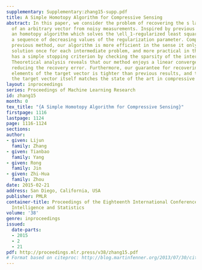 ```yaml
---
supplementary: Supplementary:zhang15-supp.pdf
title: A Simple Homotopy Algorithm for Compressive Sensing
abstract: In this paper, we consider the problem of recovering the s largest elements
  of an arbitrary vector from noisy measurements. Inspired by previous work, we develop
  an homotopy algorithm which solves the \ell_1-regularized least square problem for
  a sequence of decreasing values of the regularization parameter. Compared to the
  previous method, our algorithm is more efficient in the sense it only updates the
  solution once for each intermediate problem, and more practical in the sense it
  has a simple stopping criterion by checking the sparsity of the intermediate solution.
  Theoretical analysis reveals that our method enjoys a linear convergence rate in
  reducing the recovery error. Furthermore, our guarantee for recovering the top s
  elements of the target vector is tighter than previous results, and that for recovering
  the target vector itself matches the state of the art in compressive sensing.
layout: inproceedings
series: Proceedings of Machine Learning Research
id: zhang15
month: 0
tex_title: "{A Simple Homotopy Algorithm for Compressive Sensing}"
firstpage: 1116
lastpage: 1124
page: 1116-1124
sections: 
author:
- given: Lijun
  family: Zhang
- given: Tianbao
  family: Yang
- given: Rong
  family: Jin
- given: Zhi-Hua
  family: Zhou
date: 2015-02-21
address: San Diego, California, USA
publisher: PMLR
container-title: Proceedings of the Eighteenth International Conference on Artificial
  Intelligence and Statistics
volume: '38'
genre: inproceedings
issued:
  date-parts:
  - 2015
  - 2
  - 21
pdf: http://proceedings.mlr.press/v38/zhang15.pdf
# Format based on citeproc: http://blog.martinfenner.org/2013/07/30/citeproc-yaml-for-bibliographies/
---
```

